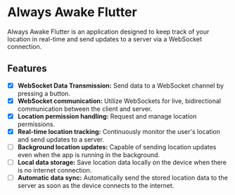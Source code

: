 # Always Awake Flutter

Always Awake Flutter is an application designed to keep track of your location in real-time and send updates to a server via a WebSocket connection.
## Features

- [x] **WebSocket Data Transmission:** Send data to a WebSocket channel by pressing a button.
- [x] **WebSocket communication:** Utilize WebSockets for live, bidirectional communication between the client and server.
- [x] **Location permission handling:** Request and manage location permissions.
- [x] **Real-time location tracking:** Continuously monitor the user's location and send updates to a server.
- [ ] **Background location updates:** Capable of sending location updates even when the app is running in the background.
- [ ] **Local data storage:** Save location data locally on the device when there is no internet connection.
- [ ] **Automatic data sync:** Automatically send the stored location data to the server as soon as the device connects to the internet.